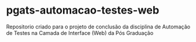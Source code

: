 # pgats-automacao-testes-web
Repositorio criado para o projeto de conclusão da disciplina de Automação de Testes na Camada de Interface (Web) da Pós Graduação
